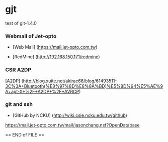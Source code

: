 # gjt
test of git-1.4.0

### Webmail of Jet-opto
* [Web Mail] (https://mail.jet-opto.com.tw)

* [RedMine] (http://192.168.150.171/redmine)






### CSR A2DP
[A2DP] (http://blog.xuite.net/akirac66/blog/61493511-3C%3A+Bluetooth(%E8%97%8D%E8%8A%BD)%E5%8D%94%E5%AE%9A+apt-X+%2F+A2DP+%2F+AVRCP)







### git and ssh
* [GitHub by NCKU] (http://wiki.csie.ncku.edu.tw/github)




https://mail.jet-opto.com.tw/mail/jasonchang.nsf?OpenDatabase

== END of FILE ==